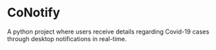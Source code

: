 # CoNotify
A python project where users receive details regarding Covid-19 cases through desktop notifications in real-time.
